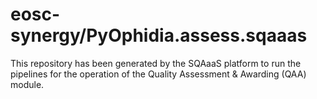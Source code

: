 <!--
SPDX-FileCopyrightText: Copyright contributors to the Software Quality Assurance as a Service (SQAaaS) project <sqaaas@ibergrid.eu>

SPDX-License-Identifier: GPL-3.0-only
-->

# eosc-synergy/PyOphidia.assess.sqaaas
This repository has been generated by the SQAaaS platform to run the pipelines
for the operation of the
Quality Assessment & Awarding (QAA)
module.